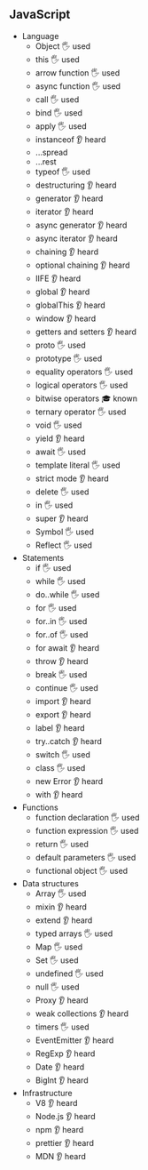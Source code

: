 ## JavaScript
- Language
    - Object 🖐 used
    - this 🖐 used
    - arrow function 🖐 used
    - async function 🖐 used
    - call 🖐 used
    - bind 🖐 used
    - apply 🖐 used
    - instanceof 👂 heard
    - ...spread
    - ...rest
    - typeof 🖐 used
    - destructuring 👂 heard
    - generator 👂 heard
    - iterator 👂 heard
    - async generator 👂 heard
    - async iterator 👂 heard
    - chaining 👂 heard
    - optional chaining 👂 heard
    - IIFE 👂 heard
    - global 👂 heard
    - globalThis 👂 heard
    - window 👂 heard
    - getters and setters 👂 heard
    - proto 🖐 used
    - prototype 🖐 used
    - equality operators 🖐 used
    - logical operators 🖐 used
    - bitwise operators 🎓 known
    - ternary operator 🖐 used
    - void 🖐 used
    - yield 👂 heard
    - await 🖐 used
    - template literal 🖐 used
    - strict mode 👂 heard
    - delete 🖐 used
    - in 🖐 used
    - super 👂 heard
    - Symbol 🖐 used
    - Reflect 🖐 used
- Statements
    - if 🖐 used
    - while 🖐 used
    - do..while 🖐 used
    - for 🖐 used
    - for..in 🖐 used
    - for..of 🖐 used
    - for await 👂 heard
    - throw 👂 heard
    - break 🖐 used
    - continue 🖐 used
    - import 👂 heard
    - export 👂 heard
    - label 👂 heard
    - try..catch 👂 heard
    - switch 🖐 used
    - class 🖐 used
    - new Error 👂 heard
    - with 👂 heard
- Functions
    - function declaration 🖐 used
    - function expression 🖐 used
    - return 🖐 used
    - default parameters 🖐 used
    - functional object 🖐 used
- Data structures
    - Array 🖐 used
    - mixin  👂 heard
    - extend 👂 heard
    - typed arrays 🖐 used
    - Map 🖐 used
    - Set 🖐 used
    - undefined 🖐 used
    - null 🖐 used
    - Proxy 👂 heard
    - weak collections 👂 heard
    - timers  🖐 used
    - EventEmitter 👂 heard
    - RegExp 👂 heard
    - Date 👂 heard
    - BigInt 👂 heard
- Infrastructure
    - V8 👂 heard
    - Node.js 👂 heard
    - npm 👂 heard
    - prettier 👂 heard
    - MDN 👂 heard
